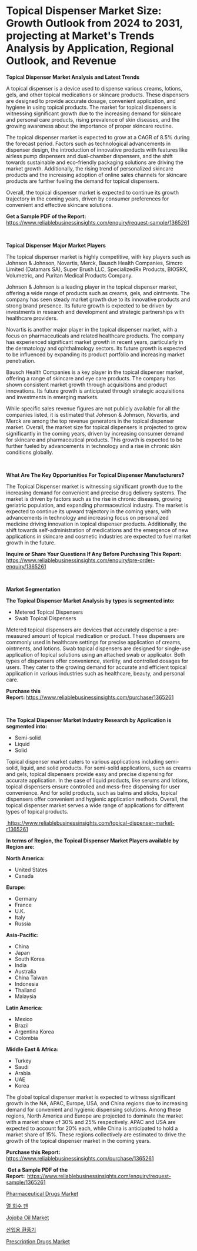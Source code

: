 <p><h1>Topical Dispenser Market Size: Growth Outlook from 2024 to 2031, projecting at Market's Trends Analysis by Application, Regional Outlook, and Revenue</h1></p><p><strong>Topical Dispenser Market Analysis and Latest Trends</strong></p>
<p><p>A topical dispenser is a device used to dispense various creams, lotions, gels, and other topical medications or skincare products. These dispensers are designed to provide accurate dosage, convenient application, and hygiene in using topical products. The market for topical dispensers is witnessing significant growth due to the increasing demand for skincare and personal care products, rising prevalence of skin diseases, and the growing awareness about the importance of proper skincare routine.</p><p>The topical dispenser market is expected to grow at a CAGR of 8.5% during the forecast period. Factors such as technological advancements in dispenser design, the introduction of innovative products with features like airless pump dispensers and dual-chamber dispensers, and the shift towards sustainable and eco-friendly packaging solutions are driving the market growth. Additionally, the rising trend of personalized skincare products and the increasing adoption of online sales channels for skincare products are further fueling the demand for topical dispensers.</p><p>Overall, the topical dispenser market is expected to continue its growth trajectory in the coming years, driven by consumer preferences for convenient and effective skincare solutions.</p></p>
<p><strong>Get a Sample PDF of the Report:&nbsp;</strong> <a href="https://www.reliablebusinessinsights.com/enquiry/request-sample/1365261">https://www.reliablebusinessinsights.com/enquiry/request-sample/1365261</a></p>
<p>&nbsp;</p>
<p><strong>Topical Dispenser Major Market Players</strong></p>
<p><p>The topical dispenser market is highly competitive, with key players such as Johnson & Johnson, Novartis, Merck, Bausch Health Companies, Simcro Limited (Datamars SA), Super Brush LLC, SpecializedRx Products, BIOSRX, Volumetric, and Puritan Medical Products Company.</p><p>Johnson & Johnson is a leading player in the topical dispenser market, offering a wide range of products such as creams, gels, and ointments. The company has seen steady market growth due to its innovative products and strong brand presence. Its future growth is expected to be driven by investments in research and development and strategic partnerships with healthcare providers.</p><p>Novartis is another major player in the topical dispenser market, with a focus on pharmaceuticals and related healthcare products. The company has experienced significant market growth in recent years, particularly in the dermatology and ophthalmology sectors. Its future growth is expected to be influenced by expanding its product portfolio and increasing market penetration.</p><p>Bausch Health Companies is a key player in the topical dispenser market, offering a range of skincare and eye care products. The company has shown consistent market growth through acquisitions and product innovations. Its future growth is anticipated through strategic acquisitions and investments in emerging markets.</p><p>While specific sales revenue figures are not publicly available for all the companies listed, it is estimated that Johnson & Johnson, Novartis, and Merck are among the top revenue generators in the topical dispenser market. Overall, the market size for topical dispensers is projected to grow significantly in the coming years, driven by increasing consumer demand for skincare and pharmaceutical products. This growth is expected to be further fueled by advancements in technology and a rise in chronic skin conditions globally.</p></p>
<p>&nbsp;</p>
<p><strong>What Are The Key Opportunities For Topical Dispenser Manufacturers?</strong></p>
<p><p>The Topical Dispenser market is witnessing significant growth due to the increasing demand for convenient and precise drug delivery systems. The market is driven by factors such as the rise in chronic diseases, growing geriatric population, and expanding pharmaceutical industry. The market is expected to continue its upward trajectory in the coming years, with advancements in technology and increasing focus on personalized medicine driving innovation in topical dispenser products. Additionally, the shift towards self-administration of medications and the emergence of new applications in skincare and cosmetic industries are expected to fuel market growth in the future.</p></p>
<p><strong>Inquire or Share Your Questions If Any Before Purchasing This Report:</strong> <a href="https://www.reliablebusinessinsights.com/enquiry/pre-order-enquiry/1365261">https://www.reliablebusinessinsights.com/enquiry/pre-order-enquiry/1365261</a></p>
<p>&nbsp;</p>
<p><strong>Market Segmentation</strong></p>
<p><strong>The Topical Dispenser Market Analysis by types is segmented into:</strong></p>
<p><ul><li>Metered Topical Dispensers</li><li>Swab Topical Dispensers</li></ul></p>
<p><p>Metered topical dispensers are devices that accurately dispense a pre-measured amount of topical medication or product. These dispensers are commonly used in healthcare settings for precise application of creams, ointments, and lotions. Swab topical dispensers are designed for single-use application of topical solutions using an attached swab or applicator. Both types of dispensers offer convenience, sterility, and controlled dosages for users. They cater to the growing demand for accurate and efficient topical application in various industries such as healthcare, beauty, and personal care.</p></p>
<p><strong>Purchase this Report:&nbsp;</strong><a href="https://www.reliablebusinessinsights.com/purchase/1365261">https://www.reliablebusinessinsights.com/purchase/1365261</a></p>
<p>&nbsp;</p>
<p><strong>The Topical Dispenser Market Industry Research by Application is segmented into:</strong></p>
<p><ul><li>Semi-solid</li><li>Liquid</li><li>Solid</li></ul></p>
<p><p>Topical dispenser market caters to various applications including semi-solid, liquid, and solid products. For semi-solid applications, such as creams and gels, topical dispensers provide easy and precise dispensing for accurate application. In the case of liquid products, like serums and lotions, topical dispensers ensure controlled and mess-free dispensing for user convenience. And for solid products, such as balms and sticks, topical dispensers offer convenient and hygienic application methods. Overall, the topical dispenser market serves a wide range of applications for different types of topical products.</p></p>
<p><a href="https://www.reliablebusinessinsights.com/topical-dispenser-market-r1365261">&nbsp;https://www.reliablebusinessinsights.com/topical-dispenser-market-r1365261</a></p>
<p><strong>In terms of Region, the Topical Dispenser Market Players available by Region are:</strong></p>
<p>
    <p> <strong> North America: </strong>
        <ul>
            <li>United States</li>
            <li>Canada</li>
        </ul>
        </p> 
    <p> <strong> Europe: </strong>
        <ul>
            <li>Germany</li>
            <li>France</li>
            <li>U.K.</li>
            <li>Italy</li>
            <li>Russia</li>
        </ul>
        </p> 
    <p> <strong> Asia-Pacific: </strong>
        <ul>
            <li>China</li>
            <li>Japan</li>
            <li>South Korea</li>
            <li>India</li>
            <li>Australia</li>
            <li>China Taiwan</li>
            <li>Indonesia</li>
            <li>Thailand</li>
            <li>Malaysia</li>
        </ul>
        </p> 
    <p> <strong> Latin America: </strong>
        <ul>
            <li>Mexico</li>
            <li>Brazil</li>
            <li>Argentina Korea</li>
            <li>Colombia</li>
        </ul>
        </p> 
    <p> <strong> Middle East & Africa: </strong>
        <ul>
            <li>Turkey</li>
            <li>Saudi</li>
            <li>Arabia</li>
            <li>UAE</li>
            <li>Korea</li>
        </ul>
    </p>
    </p>
<p><p>The global topical dispenser market is expected to witness significant growth in the NA, APAC, Europe, USA, and China regions due to increasing demand for convenient and hygienic dispensing solutions. Among these regions, North America and Europe are projected to dominate the market with a market share of 30% and 25% respectively. APAC and USA are expected to account for 20% each, while China is anticipated to hold a market share of 15%. These regions collectively are estimated to drive the growth of the topical dispenser market in the coming years.</p></p>
<p><strong>Purchase this Report: </strong><a href="https://www.reliablebusinessinsights.com/purchase/1365261">https://www.reliablebusinessinsights.com/purchase/1365261</a></p>
<p>&nbsp;<strong>Get a Sample PDF of the Report:&nbsp;&nbsp;</strong><a href="https://www.reliablebusinessinsights.com/enquiry/request-sample/1365261">https://www.reliablebusinessinsights.com/enquiry/request-sample/1365261</a></p>
<p><strong></strong></p>
<p><p><a href="https://github.com/Sherrillcrooksxa8i18ucf2m/Market-Research-Report-List-3/blob/main/pharmaceutical-drugs-market.md">Pharmaceutical Drugs Market</a></p><p><a href="https://medium.com/@belskiraizo_60481/2024%EB%85%84%EB%B6%80%ED%84%B0-2031%EB%85%84%EA%B9%8C%EC%A7%80-%EC%98%88%EC%83%81%EB%90%98%EB%8A%94-%EC%97%B4-%ED%9A%8C%EC%88%98-%ED%8C%AC-%EC%8B%9C%EC%9E%A5-%EB%B6%84%EC%84%9D-%EB%B0%8F-%EA%B7%9C%EB%AA%A8-%EC%98%88%EC%B8%A1-c59ce39034dc">열 회수 팬</a></p><p><a href="https://www.linkedin.com/pulse/global-jojoba-oil-market-focus-application-end-use-industry-type-7kblc">Jojoba Oil Market</a></p><p><a href="https://medium.com/@belskiraizo_60481/%EC%82%B0%EC%97%85%ED%99%98%ED%92%8D%EA%B8%B0-%EC%8B%9C%EC%9E%A5%EC%9D%80-%EC%8B%9C%EC%9E%A5-%EC%A0%90%EC%9C%A0%EC%9C%A8-%EC%8B%9C%EC%9E%A5-%EB%8F%99%ED%96%A5-%EB%B0%8F-%EC%8B%9C%EC%9E%A5-%EC%84%B1%EC%9E%A5%EC%97%90-%EB%8C%80%ED%95%9C-%EC%A0%95%EB%B3%B4%EB%A5%BC-%EC%A0%9C%EA%B3%B5%ED%95%A9%EB%8B%88%EB%8B%A4-d266ea5975e0">산업용 환풍기</a></p><p><a href="https://github.com/AlysaLedner2023/Market-Research-Report-List-2/blob/main/prescription-drugs-market.md">Prescription Drugs Market</a></p></p>